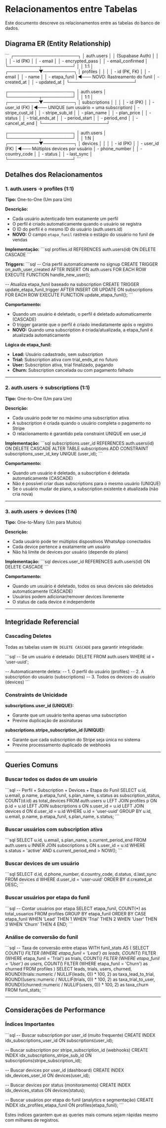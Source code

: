 # Relacionamentos entre Tabelas

Este documento descreve os relacionamentos entre as tabelas do banco de dados.

## Diagrama ER (Entity Relationship)

\`\`\`
┌─────────────────────┐
│   auth.users        │
│  (Supabase Auth)    │
│                     │
│  - id (PK)          │
│  - email            │
│  - encrypted_pass   │
│  - email_confirmed  │
└──────────┬──────────┘
           │
           │ 1:1
           │
┌──────────▼──────────┐
│     profiles        │
│                     │
│  - id (PK, FK)      │
│  - email            │
│  - name             │
│  - etapa_funil      │◄─── NOVO: Rastreamento do funil
│  - created_at       │
│  - updated_at       │
└─────────────────────┘

┌─────────────────────┐
│   auth.users        │
└──────────┬──────────┘
           │
           │ 1:1
           │
┌──────────▼──────────┐
│   subscriptions     │
│                     │
│  - id (PK)          │
│  - user_id (FK)     │◄─── UNIQUE (um usuário = uma subscription)
│  - stripe_cust_id   │
│  - stripe_sub_id    │
│  - plan_name        │
│  - plan_price       │
│  - status           │
│  - trial_ends_at    │
│  - period_start     │
│  - period_end       │
│  - cancel_at_end    │
└─────────────────────┘

┌─────────────────────┐
│   auth.users        │
└──────────┬──────────┘
           │
           │ 1:N
           │
┌──────────▼──────────┐
│      devices        │
│                     │
│  - id (PK)          │
│  - user_id (FK)     │◄─── Múltiplos devices por usuário
│  - phone_number     │
│  - country_code     │
│  - status           │
│  - last_sync        │
└─────────────────────┘
\`\`\`

## Detalhes dos Relacionamentos

### 1. auth.users → profiles (1:1)

**Tipo:** One-to-One (Um para Um)

**Descrição:**
- Cada usuário autenticado tem exatamente um perfil
- O perfil é criado automaticamente quando o usuário se registra
- O ID do perfil é o mesmo ID do usuário (auth.users.id)
- **NOVO:** O campo `etapa_funil` rastreia o estágio do usuário no funil de vendas

**Implementação:**
\`\`\`sql
profiles.id REFERENCES auth.users(id) ON DELETE CASCADE
\`\`\`

**Triggers:**
\`\`\`sql
-- Cria perfil automaticamente no signup
CREATE TRIGGER on_auth_user_created
  AFTER INSERT ON auth.users
  FOR EACH ROW EXECUTE FUNCTION handle_new_user();

-- Atualiza etapa_funil baseado na subscription
CREATE TRIGGER update_etapa_funil_trigger
  AFTER INSERT OR UPDATE ON subscriptions
  FOR EACH ROW EXECUTE FUNCTION update_etapa_funil();
\`\`\`

**Comportamento:**
- Quando um usuário é deletado, o perfil é deletado automaticamente (CASCADE)
- O trigger garante que o perfil é criado imediatamente após o registro
- **NOVO:** Quando uma subscription é criada/atualizada, a etapa_funil é atualizada automaticamente

**Lógica de etapa_funil:**
- **Lead:** Usuário cadastrado, sem subscription
- **Trial:** Subscription ativa com trial_ends_at no futuro
- **User:** Subscription ativa, trial finalizado, pagando
- **Churn:** Subscription cancelada ou com pagamento falhado

---

### 2. auth.users → subscriptions (1:1)

**Tipo:** One-to-One (Um para Um)

**Descrição:**
- Cada usuário pode ter no máximo uma subscription ativa
- A subscription é criada quando o usuário completa o pagamento no Stripe
- O relacionamento é garantido pela constraint UNIQUE em user_id

**Implementação:**
\`\`\`sql
subscriptions.user_id REFERENCES auth.users(id) ON DELETE CASCADE
ALTER TABLE subscriptions ADD CONSTRAINT subscriptions_user_id_key UNIQUE (user_id);
\`\`\`

**Comportamento:**
- Quando um usuário é deletado, a subscription é deletada automaticamente (CASCADE)
- Não é possível criar duas subscriptions para o mesmo usuário (UNIQUE)
- Se o usuário mudar de plano, a subscription existente é atualizada (não cria nova)

---

### 3. auth.users → devices (1:N)

**Tipo:** One-to-Many (Um para Muitos)

**Descrição:**
- Cada usuário pode ter múltiplos dispositivos WhatsApp conectados
- Cada device pertence a exatamente um usuário
- Não há limite de devices por usuário (depende do plano)

**Implementação:**
\`\`\`sql
devices.user_id REFERENCES auth.users(id) ON DELETE CASCADE
\`\`\`

**Comportamento:**
- Quando um usuário é deletado, todos os seus devices são deletados automaticamente (CASCADE)
- Usuários podem adicionar/remover devices livremente
- O status de cada device é independente

---

## Integridade Referencial

### Cascading Deletes

Todas as tabelas usam `ON DELETE CASCADE` para garantir integridade:

\`\`\`sql
-- Se um usuário é deletado:
DELETE FROM auth.users WHERE id = 'user-uuid';

-- Automaticamente deleta:
-- 1. O perfil do usuário (profiles)
-- 2. A subscription do usuário (subscriptions)
-- 3. Todos os devices do usuário (devices)
\`\`\`

### Constraints de Unicidade

**subscriptions.user_id (UNIQUE):**
- Garante que um usuário tenha apenas uma subscription
- Previne duplicação de assinaturas

**subscriptions.stripe_subscription_id (UNIQUE):**
- Garante que cada subscription do Stripe seja única no sistema
- Previne processamento duplicado de webhooks

---

## Queries Comuns

### Buscar todos os dados de um usuário

\`\`\`sql
-- Perfil + Subscription + Devices + Etapa do Funil
SELECT 
  u.id,
  u.email,
  p.name,
  p.etapa_funil,
  s.plan_name,
  s.status as subscription_status,
  COUNT(d.id) as total_devices
FROM auth.users u
LEFT JOIN profiles p ON p.id = u.id
LEFT JOIN subscriptions s ON s.user_id = u.id
LEFT JOIN devices d ON d.user_id = u.id
WHERE u.id = 'user-uuid'
GROUP BY u.id, u.email, p.name, p.etapa_funil, s.plan_name, s.status;
\`\`\`

### Buscar usuários com subscription ativa

\`\`\`sql
SELECT 
  u.id,
  u.email,
  s.plan_name,
  s.current_period_end
FROM auth.users u
INNER JOIN subscriptions s ON s.user_id = u.id
WHERE s.status = 'active'
AND s.current_period_end > NOW();
\`\`\`

### Buscar devices de um usuário

\`\`\`sql
SELECT 
  d.id,
  d.phone_number,
  d.country_code,
  d.status,
  d.last_sync
FROM devices d
WHERE d.user_id = 'user-uuid'
ORDER BY d.created_at DESC;
\`\`\`

### Buscar usuários por etapa do funil

\`\`\`sql
-- Contar usuários por etapa
SELECT 
  etapa_funil,
  COUNT(*) as total_usuarios
FROM profiles
GROUP BY etapa_funil
ORDER BY 
  CASE etapa_funil
    WHEN 'Lead' THEN 1
    WHEN 'Trial' THEN 2
    WHEN 'User' THEN 3
    WHEN 'Churn' THEN 4
  END;
\`\`\`

### Análise de conversão do funil

\`\`\`sql
-- Taxa de conversão entre etapas
WITH funil_stats AS (
  SELECT 
    COUNT(*) FILTER (WHERE etapa_funil = 'Lead') as leads,
    COUNT(*) FILTER (WHERE etapa_funil = 'Trial') as trials,
    COUNT(*) FILTER (WHERE etapa_funil = 'User') as users,
    COUNT(*) FILTER (WHERE etapa_funil = 'Churn') as churned
  FROM profiles
)
SELECT 
  leads,
  trials,
  users,
  churned,
  ROUND((trials::numeric / NULLIF(leads, 0)) * 100, 2) as taxa_lead_to_trial,
  ROUND((users::numeric / NULLIF(trials, 0)) * 100, 2) as taxa_trial_to_user,
  ROUND((churned::numeric / NULLIF(users, 0)) * 100, 2) as taxa_churn
FROM funil_stats;
\`\`\`

---

## Considerações de Performance

### Índices Importantes

\`\`\`sql
-- Buscar subscription por user_id (muito frequente)
CREATE INDEX idx_subscriptions_user_id ON subscriptions(user_id);

-- Buscar subscription por stripe_subscription_id (webhooks)
CREATE INDEX idx_subscriptions_stripe_sub_id ON subscriptions(stripe_subscription_id);

-- Buscar devices por user_id (dashboard)
CREATE INDEX idx_devices_user_id ON devices(user_id);

-- Buscar devices por status (monitoramento)
CREATE INDEX idx_devices_status ON devices(status);

-- Buscar usuários por etapa do funil (analytics e segmentação)
CREATE INDEX idx_profiles_etapa_funil ON profiles(etapa_funil);
\`\`\`

Estes índices garantem que as queries mais comuns sejam rápidas mesmo com milhares de registros.

